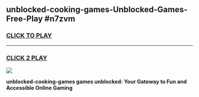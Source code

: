 
## unblocked-cooking-games-Unblocked-Games-Free-Play #n7zvm
<h3>
<a href="https://us.freeplayer.one?title=unblocked-cooking-games&ref=9M">CLICK TO PLAY</a></h3>
<hr>

<h3>
<a href="https://us.freeplayer.one?title=unblocked-cooking-games&ref=9M">CLICK 2 PLAY</a>
  
</h3>

<a href="https://us.freeplayer.one?title=unblocked-cooking-games&ref=9M"><img src="https://clearcache.store/games.png"></a>


**unblocked-cooking-games games unblocked: Your Gateway to Fun and Accessible Online Gaming**
